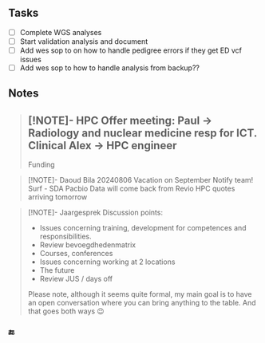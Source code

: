 ## Tasks
- [ ] Complete WGS analyses
- [ ] Start validation analysis and document
- [ ] Add wes sop to on how to handle pedigree errors if they get ED vcf issues
- [ ] Add wes sop to how to handle analysis from backup?? 
## Notes

> [!NOTE]- HPC Offer meeting:
> Paul  -> Radiology and nuclear medicine resp for ICT. Clinical 
> Alex  -> HPC engineer
> ---
> Funding
> 
> 

> [!NOTE]- Daoud Bila 20240806
> Vacation on September Notify team!
> Surf - SDA
> Pacbio Data will come back from Revio
> HPC quotes arriving tomorrow

 > [!NOTE]- Jaargesprek
> Discussion points:
> - Issues concerning training, development for competences and responsibilities.
> -  Review bevoegdhedenmatrix
> - Courses, conferences
> - Issues concerning working at 2 locations
> - The future
> - Review JUS / days off
> 
> Please note, although it seems quite formal, my main goal is to have an open conversation where you can bring anything to the table. And that goes both ways 😉
### 🔚